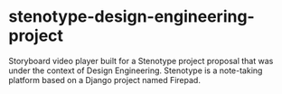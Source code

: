 # stenotype-design-engineering-project
Storyboard video player built for a Stenotype project proposal that was under the context of Design Engineering. Stenotype is a note-taking platform based on a Django project named Firepad.
